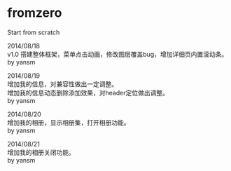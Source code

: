 fromzero
========

Start from scratch

2014/08/18  
v1.0 搭建整体框架，菜单点击动画，修改图层覆盖bug，增加详细页内置滚动条。
by yansm

2014/08/19  
增加我的信息，对兼容性做出一定调整。  
增加我的信息动态删除添加效果，对header定位做出调整。  
by yansm

2014/08/20  
增加我的相册，显示相册集，打开相册功能。  
by yansm  

2014/08/21  
增加我的相册关闭功能。  
by yansm
